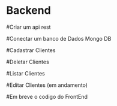 # Backend

#Criar um api rest 

#Conectar um banco de Dados Mongo DB

#Cadastrar Clientes

#Deletar Clientes

#Listar Clientes


#Editar Clientes (em andamento)

#Em breve o codigo do FrontEnd
